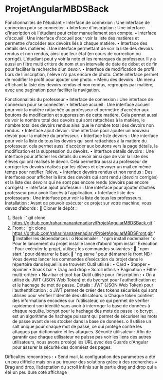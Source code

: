# ProjetAngularMBDSBack

Fonctionnalités de l'étudiant
	•	Interface de connexion : Une interface de connexion pour se connecter.
•	Interface d'inscription : Une interface d'inscription où l'étudiant peut créer manuellement son compte.
•	Interface d'accueil : Une interface d'accueil pour voir la liste des matières et permettre d'accéder aux devoirs liés à chaque matière.
•	Interface des détails des matières : Une interface permettant de voir la liste des devoirs rendus et non rendus, ainsi que leur état (en cours de correction ou corrigé). L'étudiant peut y voir la note et les remarques du professeur. Il y a aussi un filtre multi critère de nom et un intervalle de date de début et de fin pour faciliter la recherche d’un devoir.
•	Interface de modification de profil : Lors de l'inscription, l'élève n'a pas encore de photo. Cette interface permet de modifier le profil pour ajouter une photo.
•	Menu des devoirs : Un menu affichant la liste des devoirs rendus et non rendus, regroupés par matière, avec une pagination pour faciliter la navigation.

Fonctionnalités du professeur
•	Interface de connexion : Une interface de connexion pour se connecter.
•	Interface accueil : Une interface accueil pour voir la matière rattachée au professeur et permettre d’accéder aux boutons de modification et suppression de cette matière. Cela permet aussi de voir le nombre total des devoirs qui sont rattachées à la matière, le nombre total des devoirs rendus ainsi que le nombre total des devoirs non rendus.
•	Interface ajout devoir : Une interface pour ajouter un nouveau devoir pour la matière du professeur.
•	Interface liste devoirs : Une interface pour voir la liste de tous les devoirs qui sont rattachées à la matière du professeur, cela permet aussi d’accéder aux boutons vers la page détails, la modification et la suppression du devoirs.
•	Interface détails devoirs : Une interface pour afficher les détails du devoir ainsi que de voir la liste des élèves qui ont réalisés le devoir. Cela permettra aussi au professeur de corriger les devoirs réalisés par les élèves et d’envoyer un mail en même temps pour notifier l’élève.
•	Interface devoirs rendus et non rendus : Des interfaces pour afficher la liste des devoirs qui sont rendu (devoirs corrigés) et la liste des devoirs qui ne sont pas encore rendu (devoirs pas encore corrigés).
•	Interface ajout professeur : Une interface pour ajouter d’autres professeur pour avoir l’accès à l’application.
•	Interface liste des professeurs : Une interface pour voir la liste de tous les professeurs.
Installation :
	Avant de pouvoir exécuter ce projet sur votre machine, vous devez d’abords : 
	Cloner le dépôt : 
1.	Back :  ‘ git clone https://github.com/raharimanantenadiary/ProjetAngularMBDSBack.git ‘
2.	Front : ‘ git clone https://github.com/raharimanantenadiary/ProjetAngularMBDSFront.git ‘
	Installer les dépendances :
o	Nodemailer : ‘ npm install nodemailer ‘
o	Pour le lancement du projet installé lancé d’abord ‘npm install’ 
Exécution :
	Pour exécuter le projet, utilisez les commandes suivantes :
	‘ npm start ‘ pour démarrer le back 
	‘ ng serve ‘ pour démarrer le front
NB : Vous devrez lancer les commandes d’exécution du projet dans le répertoire dans lequel ils se trouvent
Outil utilisé :
•	Card 
•	Stepper
•	Spinner
•	Snack bar
•	Drag and drop
•	Scroll infinis 
•	Pagination
•	Filtre multi-critère
•	Nav-bar et tool-bar
Outil utilisé pour l’inscription :
•	On a utilisé du JWT (JSON Web Token) et du bycrypt pour l’authetification et et le hachage de mot de passe.
Détails :
JWT (JSON Web Token) pour l'authentification : 
o	JWT permet de créer des tokens sécurisés qui sont utilisés pour vérifier l'identité des utilisateurs.
o	Chaque token contient des informations encodées sur l'utilisateur, ce qui permet de vérifier rapidement son identité sans avoir à interroger la base de données à chaque requête.
           bcrypt pour le hachage des mots de passe : 
o	bcrypt est un algorithme de hachage puissant qui permet de sécuriser les mots de passe avant de les stocker dans la base de données.
o	Il utilise un salt unique pour chaque mot de passe, ce qui protège contre les attaques par dictionnaire et les attaques.
Sécurité utilisateur :
	Afin de garantir que chaque utilisateur ne puisse pas voir les liens des autres utilisateurs, nous avons protégé les URL avec des Guards d'Angular pour assurer la sécurité des donnéest des pages.

Difficultés rencontrées :
•	Send mail, la configuration des paramètres a été un peu difficile mais on a pu trouver des solutions grâce à des recherches
•	Drag and drop, l’adaptation du scroll infinis sur la partie drag and drop qui a été un peu dure coté affichage

